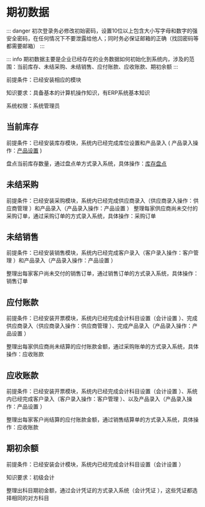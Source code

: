 # 期初数据

::: danger
初次登录务必修改初始密码，设置10位以上包含大小写字母和数字的强安全密码，在任何情况下不要泄露给他人；同时务必保证邮箱的正确（找回密码等都需要邮箱）
:::

::: info
期初数据主要是企业已经存在的业务数据如何初始化到系统内，涉及的范围：当前库存、未结采购、未结销售、应付账款、应收账款、期初余额
:::

前提条件：已经安装相应的模块

知识要求：具备基本的计算机操作知识，有ERP系统基本知识

系统权限：系统管理员

## 当前库存
前提条件：已经安装库存模块，系统内已经完成库位设置和产品录入 ( 产品录入操作：[产品设置](product-settings.md) )

盘点当前库存数量，通过盘点单方式录入系统，具体操作：[库存盘点](physical-inventory.md)
## 未结采购
前提条件：已经安装采购模块，系统内已经完成供应商录入（供应商录入操作：供应商管理 ）和产品录入（产品录入操作：产品设置 ）
整理每家供应商尚未交付的采购订单，通过采购订单的方式录入系统，具体操作：采购订单
## 未结销售
前提条件：已经安装销售模块，系统内已经完成客户录入（客户录入操作：客户管理 ）和产品录入（产品录入操作：产品设置 ） 

整理出每家客户尚未交付的销售订单，通过销售订单的方式录入系统，具体操作：销售订单
## 应付账款
前提条件：已经安装开票模块，系统内已经完成会计科目设置（会计设置 ）、完成供应商录入（供应商录入操作：供应商管理 ）、完成产品录入（产品录入操作：产品设置 ）

整理出每家供应商尚未结算的应付账款金额，通过采购账单的方式录入系统，具体操作：应收账款
## 应收账款
前提条件：已经安装开票模块，系统内已经完成会计科目设置（会计设置 ）、系统内已经完成客户录入（客户录入操作：客户管理 ）、以及产品录入（产品录入操作：产品设置 ）

整理出每家客户尚结算的应付账款金额，通过销售结算单的方式录入系统，具体操作：应收账款

## 期初余额
前提条件：已经安装会计模块，系统内已经完成会计科目设置（会计设置 ）

知识要求：初级会计

整理出科目期初金额，通过会计凭证的方式录入系统（会计凭证 ），这些凭证都选择相同的对方科目